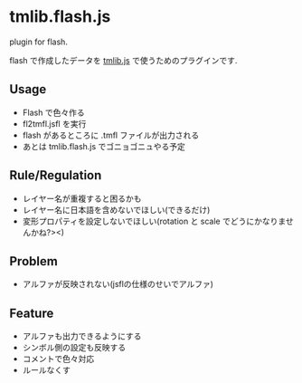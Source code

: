 # tmlib.flash.js

plugin for flash.

flash で作成したデータを [tmlib.js](http://phi-jp.github.io/tmlib.js/) で使うためのプラグインです.


## Usage

- Flash で色々作る
- fl2tmfl.jsfl を実行
- flash があるところに .tmfl ファイルが出力される
- あとは tmlib.flash.js でゴニョゴニュやる予定


## Rule/Regulation

- レイヤー名が重複すると困るかも
- レイヤー名に日本語を含めないでほしい(できるだけ)
- 変形プロパティを設定しないでほしい(rotation と scale でどうにかなりませんかね?><)


## Problem

- アルファが反映されない(jsflの仕様のせいでアルファ)


## Feature

- アルファも出力できるようにする
- シンボル側の設定も反映する
- コメントで色々対応
- ルールなくす


